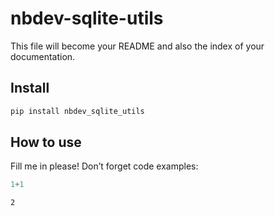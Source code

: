 nbdev-sqlite-utils
================

<!-- WARNING: THIS FILE WAS AUTOGENERATED! DO NOT EDIT! -->

This file will become your README and also the index of your
documentation.

## Install

``` sh
pip install nbdev_sqlite_utils
```

## How to use

Fill me in please! Don’t forget code examples:

``` python
1+1
```

    2
